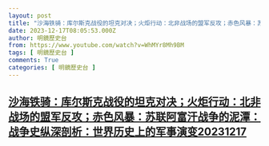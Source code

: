 ```yaml
---
layout: post
title: "沙海铁骑：库尔斯克战役的坦克对决；火炬行动：北非战场的盟军反攻；赤色风暴：苏联阿富汗战争的泥潭：战争史纵深剖析：世界历史上的军事演变20231217"
date: 2023-12-17T08:05:53.000Z
author: 明鏡歷史台
from: https://www.youtube.com/watch?v=WhMYr8Mh9BM
tags: [ 明鏡歷史台 ]
comments: True
categories: [ 明鏡歷史台 ]
---
```

<!--1702800353000-->
[沙海铁骑：库尔斯克战役的坦克对决；火炬行动：北非战场的盟军反攻；赤色风暴：苏联阿富汗战争的泥潭：战争史纵深剖析：世界历史上的军事演变20231217](https://www.youtube.com/watch?v=WhMYr8Mh9BM)
------

<div>

</div>
